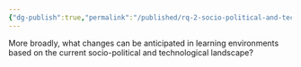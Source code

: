 ```yaml
---
{"dg-publish":true,"permalink":"/published/rq-2-socio-political-and-tech-changing-learning/","noteIcon":""}
---
```

More broadly, what changes can be anticipated in learning environments based on the current socio-political and technological landscape? 
